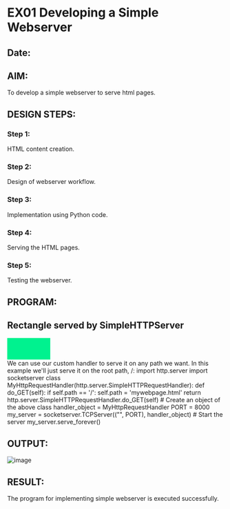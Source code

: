 # EX01 Developing a Simple Webserver
## Date:

## AIM:
To develop a simple webserver to serve html pages.

## DESIGN STEPS:
### Step 1: 
HTML content creation.

### Step 2:
Design of webserver workflow.

### Step 3:
Implementation using Python code.

### Step 4:
Serving the HTML pages.

### Step 5:
Testing the webserver.

## PROGRAM:
<!DOCTYPE html>
<html>
<head>
 <title>Using Python's SimpleHTTPServer Module</title>
 <style>
 #rectangle {
 height: 50px;
 width: 100px;
 background-color: #00f28f;
 }
 </style>
</head>
<body>
 <h2>Rectangle served by SimpleHTTPServer</h2>
 <div id="rectangle"></div>
</body>
</html>
 We can use our custom handler to serve it on any path we want. In this example 
we'll just serve it on the root path, /:
import http.server
import socketserver
class MyHttpRequestHandler(http.server.SimpleHTTPRequestHandler):
 def do_GET(self):
 if self.path == '/':
 self.path = 'mywebpage.html'
 return http.server.SimpleHTTPRequestHandler.do_GET(self)
# Create an object of the above class
handler_object = MyHttpRequestHandler
PORT = 8000
my_server = socketserver.TCPServer(("", PORT), handler_object)
# Start the server
my_server.serve_forever()

## OUTPUT:
![image](https://github.com/laharisindhu/simplewebserver/assets/150008257/58c44b6d-26c3-47bd-b345-cfb22c1b3bd0)


## RESULT:
The program for implementing simple webserver is executed successfully.

